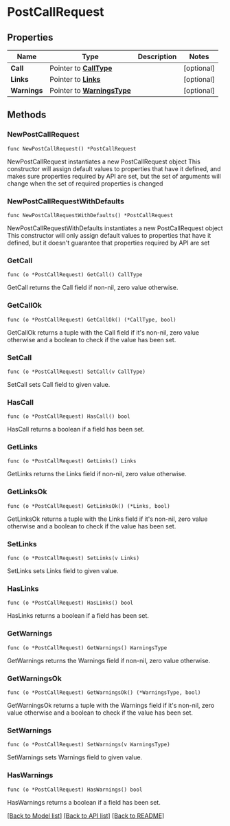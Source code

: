 # PostCallRequest

## Properties

Name | Type | Description | Notes
------------ | ------------- | ------------- | -------------
**Call** | Pointer to [**CallType**](CallType.md) |  | [optional] 
**Links** | Pointer to [**Links**](Links.md) |  | [optional] 
**Warnings** | Pointer to [**WarningsType**](WarningsType.md) |  | [optional] 

## Methods

### NewPostCallRequest

`func NewPostCallRequest() *PostCallRequest`

NewPostCallRequest instantiates a new PostCallRequest object
This constructor will assign default values to properties that have it defined,
and makes sure properties required by API are set, but the set of arguments
will change when the set of required properties is changed

### NewPostCallRequestWithDefaults

`func NewPostCallRequestWithDefaults() *PostCallRequest`

NewPostCallRequestWithDefaults instantiates a new PostCallRequest object
This constructor will only assign default values to properties that have it defined,
but it doesn't guarantee that properties required by API are set

### GetCall

`func (o *PostCallRequest) GetCall() CallType`

GetCall returns the Call field if non-nil, zero value otherwise.

### GetCallOk

`func (o *PostCallRequest) GetCallOk() (*CallType, bool)`

GetCallOk returns a tuple with the Call field if it's non-nil, zero value otherwise
and a boolean to check if the value has been set.

### SetCall

`func (o *PostCallRequest) SetCall(v CallType)`

SetCall sets Call field to given value.

### HasCall

`func (o *PostCallRequest) HasCall() bool`

HasCall returns a boolean if a field has been set.

### GetLinks

`func (o *PostCallRequest) GetLinks() Links`

GetLinks returns the Links field if non-nil, zero value otherwise.

### GetLinksOk

`func (o *PostCallRequest) GetLinksOk() (*Links, bool)`

GetLinksOk returns a tuple with the Links field if it's non-nil, zero value otherwise
and a boolean to check if the value has been set.

### SetLinks

`func (o *PostCallRequest) SetLinks(v Links)`

SetLinks sets Links field to given value.

### HasLinks

`func (o *PostCallRequest) HasLinks() bool`

HasLinks returns a boolean if a field has been set.

### GetWarnings

`func (o *PostCallRequest) GetWarnings() WarningsType`

GetWarnings returns the Warnings field if non-nil, zero value otherwise.

### GetWarningsOk

`func (o *PostCallRequest) GetWarningsOk() (*WarningsType, bool)`

GetWarningsOk returns a tuple with the Warnings field if it's non-nil, zero value otherwise
and a boolean to check if the value has been set.

### SetWarnings

`func (o *PostCallRequest) SetWarnings(v WarningsType)`

SetWarnings sets Warnings field to given value.

### HasWarnings

`func (o *PostCallRequest) HasWarnings() bool`

HasWarnings returns a boolean if a field has been set.


[[Back to Model list]](../README.md#documentation-for-models) [[Back to API list]](../README.md#documentation-for-api-endpoints) [[Back to README]](../README.md)


